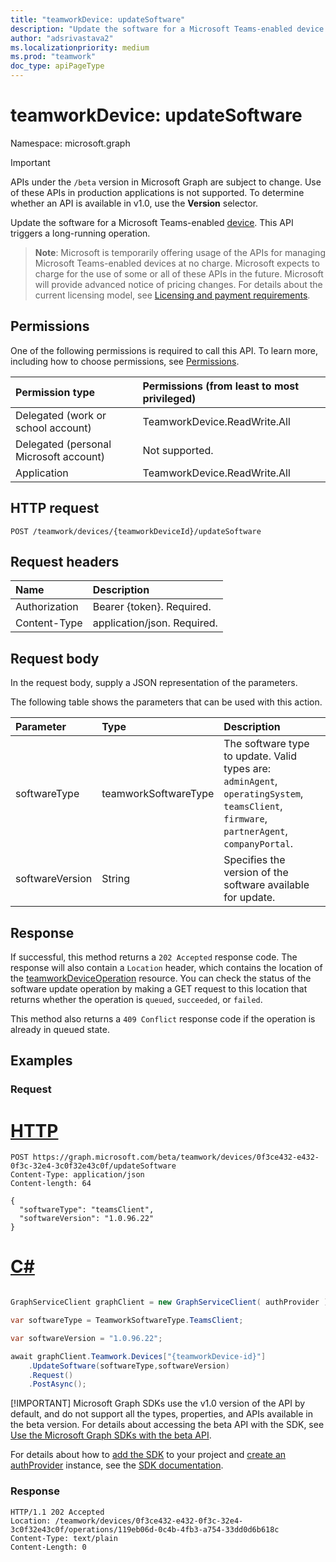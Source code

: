 ```yaml
---
title: "teamworkDevice: updateSoftware"
description: "Update the software for a Microsoft Teams-enabled device."
author: "adsrivastava2"
ms.localizationpriority: medium
ms.prod: "teamwork"
doc_type: apiPageType
---
```


# teamworkDevice: updateSoftware
Namespace: microsoft.graph

> [!IMPORTANT]
> APIs under the `/beta` version in Microsoft Graph are subject to change. Use of these APIs in production applications is not supported. To determine whether an API is available in v1.0, use the **Version** selector.

Update the software for a Microsoft Teams-enabled [device](../resources/teamworkdevice.md). This API triggers a long-running operation.

>**Note**:
> Microsoft is temporarily offering usage of the APIs for managing Microsoft Teams-enabled devices at no charge.
> Microsoft expects to charge for the use of some or all of these APIs in the future. Microsoft will provide advanced notice of pricing changes.
> For details about the current licensing model, see [Licensing and payment requirements](/graph/teams-licenses).

## Permissions
One of the following permissions is required to call this API. To learn more, including how to choose permissions, see [Permissions](/graph/permissions-reference).

|Permission type|Permissions (from least to most privileged)|
|:---|:---|
|Delegated (work or school account)|TeamworkDevice.ReadWrite.All|
|Delegated (personal Microsoft account)|Not supported.|
|Application|TeamworkDevice.ReadWrite.All|

## HTTP request

<!-- {
  "blockType": "ignored"
}
-->
``` http
POST /teamwork/devices/{teamworkDeviceId}/updateSoftware
```

## Request headers
|Name|Description|
|:---|:---|
|Authorization|Bearer {token}. Required.|
|Content-Type|application/json. Required.|

## Request body
In the request body, supply a JSON representation of the parameters.

The following table shows the parameters that can be used with this action.

|Parameter|Type|Description|
|:---|:---|:---|
|softwareType|teamworkSoftwareType|The software type to update. Valid types are: `adminAgent`, `operatingSystem`, `teamsClient`, `firmware`, `partnerAgent`, `companyPortal`.|
|softwareVersion|String|Specifies the version of the software available for update.|



## Response

If successful, this method returns a `202 Accepted` response code. The response will also contain a `Location` header, which contains the location of the [teamworkDeviceOperation](../resources/teamworkdeviceoperation.md) resource. You can check the status of the software update operation by making a GET request to this location that returns whether the operation is `queued`, `succeeded`, or `failed`.

This method also returns a `409 Conflict` response code if the operation is already in queued state.

## Examples

### Request

# [HTTP](#tab/http)
<!-- {
  "blockType": "request",
  "name": "teamworkdevice_updatesoftware"
}
-->
``` http
POST https://graph.microsoft.com/beta/teamwork/devices/0f3ce432-e432-0f3c-32e4-3c0f32e43c0f/updateSoftware
Content-Type: application/json
Content-length: 64

{
  "softwareType": "teamsClient",
  "softwareVersion": "1.0.96.22"
}
```

# [C#](#tab/csharp)

```csharp

GraphServiceClient graphClient = new GraphServiceClient( authProvider );

var softwareType = TeamworkSoftwareType.TeamsClient;

var softwareVersion = "1.0.96.22";

await graphClient.Teamwork.Devices["{teamworkDevice-id}"]
	.UpdateSoftware(softwareType,softwareVersion)
	.Request()
	.PostAsync();

```


 [!IMPORTANT]
 Microsoft Graph SDKs use the v1.0 version of the API by default, and do not support all the types, properties, and APIs available in the beta version. For details about accessing the beta API with the SDK, see [Use the Microsoft Graph SDKs with the beta API](/graph/sdks/use-beta).

 For details about how to [add the SDK](/graph/sdks/sdk-installation) to your project and [create an authProvider](/graph/sdks/choose-authentication-providers) instance, see the [SDK documentation](/graph/sdks/sdks-overview).

### Response

<!-- {
  "blockType": "response",
  "truncated": true
}
-->
``` http
HTTP/1.1 202 Accepted
Location: /teamwork/devices/0f3ce432-e432-0f3c-32e4-3c0f32e43c0f/operations/119eb06d-0c4b-4fb3-a754-33dd0d6b618c
Content-Type: text/plain
Content-Length: 0
```

